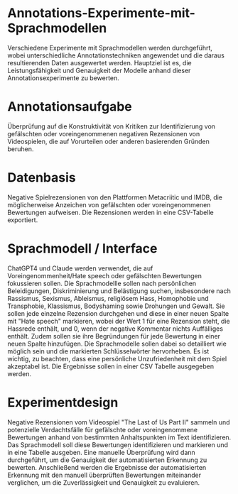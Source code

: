 # Annotations-Experimente-mit-Sprachmodellen
Verschiedene Experimente mit Sprachmodellen werden durchgeführt, wobei unterschiedliche Annotationstechniken angewendet und die daraus resultierenden Daten ausgewertet werden. Hauptziel ist es, die Leistungsfähigkeit und Genauigkeit der Modelle anhand dieser Annotationsexperimente zu bewerten. 

# Annotationsaufgabe


Überprüfung auf die Konstruktivität von Kritiken zur Identifizierung von gefälschten oder voreingenommenen negativen Rezensionen von Videospielen, die auf Vorurteilen oder anderen basierenden Gründen beruhen.



# Datenbasis

Negative Spielrezensionen von den Plattformen Metacriitic und IMDB, die möglicherweise Anzeichen von gefälschten oder voreingenommenen Bewertungen aufweisen. Die Rezensionen werden in eine CSV-Tabelle exportiert.

# Sprachmodell / Interface


ChatGPT4 und Claude werden verwendet, die auf Voreingenommenheit/Hate speech oder gefälschten Bewertungen fokussieren sollen. 
Die Sprachmodellle sollen nach persönlichen Beleidigungen, Diskriminierung und Belästigung suchen, insbesondere nach Rassismus, Sexismus, Ableismus, religiösem Hass, Homophobie und Transphobie, Klassismus, Bodyshaming sowie Drohungen und Gewalt. Sie sollen jede einzelne Rezension durchgehen und diese in einer neuen Spalte mit 
"Hate speech" markieren, wobei der Wert 1 für eine Rezension steht, die Hassrede enthält, und 0, wenn der negative Kommentar nichts Auffälliges enthält. Zudem sollen sie ihre Begründungen für jede Bewertung in einer neuen Spalte hinzufügen. Die Sprachmodelle sollen dabei so detailliert wie möglich sein und die markierten Schlüsselwörter hervorheben. 
Es ist wichtig, zu beachten, dass eine persönliche Unzufriedenheit mit dem Spiel akzeptabel ist. Die Ergebnisse sollen in einer CSV Tabelle ausgegeben werden.

# Experimentdesign

Negative Rezensionen vom Videospiel "The Last of Us Part II" sammeln und potenzielle Verdachtsfälle für gefälschte oder voreingenommene Bewertungen anhand von bestimmten Anhaltspunkten im Text identifizieren. Das Sprachmodell soll diese Bewertungen identifizieren und markieren und in eine Tabelle ausgeben. Eine manuelle Überprüfung wird dann durchgeführt, um die Genauigkeit der automatisierten Erkennung zu bewerten. Anschließend werden die Ergebnisse der automatisierten Erkennung mit den manuell überprüften Bewertungen miteinander verglichen, um die Zuverlässigkeit und Genauigkeit zu evaluieren.
